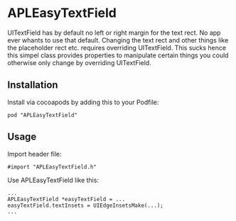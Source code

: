 APLEasyTextField
=========
UITextField has by default no left or right margin for the text rect. No app ever whants to use that default. Changing the text rect and other things like the placeholder rect etc. requires overriding UITextField. This sucks hence this simpel class provides properties to manipulate certain things you could otherwise only change by overriding UITextField.

## Installation
Install via cocoapods by adding this to your Podfile:

	pod "APLEasyTextField"

## Usage
Import header file:

	#import "APLEasyTextField.h"
	
Use APLEasyTextField like this:
	
	...
	APLEasyTextField *easyTextField = ...
	easyTextField.textInsets = UIEdgeInsetsMake(...);
	...    		